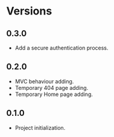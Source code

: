 # Versions

## 0.3.0

* Add a secure authentication process.

## 0.2.0

* MVC behaviour adding.
* Temporary 404 page adding.
* Temporary Home page adding.

## 0.1.0

* Project initialization.
